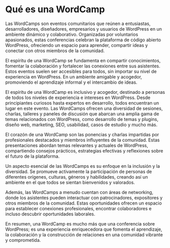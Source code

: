 # Qué es una WordCamp

Las WordCamps son eventos comunitarios que reúnen a entusiastas, desarrolladores, diseñadores, empresarios y usuarios de WordPress en un ambiente dinámico y colaborativo. Organizadas por voluntarios apasionados, estas conferencias celebran la plataforma de código abierto WordPress, ofreciendo un espacio para aprender, compartir ideas y conectar con otros miembros de la comunidad.

El espíritu de una WordCamp se fundamenta en compartir conocimientos, fomentar la colaboración y fortalecer las conexiones entre sus asistentes. Estos eventos suelen ser accesibles para todos, sin importar su nivel de experiencia en WordPress. En un ambiente amigable y acogedor, promoviendo el aprendizaje informal y el intercambio de ideas.

El espíritu de una WordCamp es inclusivo y acogedor, destinado a personas de todos los niveles de experiencia e intereses en WordPress. Desde principiantes curiosos hasta expertos en desarrollo, todos encuentran un lugar en este evento. Las WordCamps ofrecen una diversidad de sesiones, charlas, talleres y paneles de discusión que abarcan una amplia gama de temas relacionados con WordPress, como desarrollo de temas y plugins, diseño web, marketing, SEO, usabilidad, casos de estudio y mucho más.

El corazón de una WordCamp son las ponencias y charlas impartidas por profesionales destacados y miembros influyentes de la comunidad. Estas presentaciones abordan temas relevantes y actuales de WordPress, compartiendo consejos prácticos, estrategias efectivas y reflexiones sobre el futuro de la plataforma.

Un aspecto esencial de las WordCamps es su enfoque en la inclusión y la diversidad. Se promueve activamente la participación de personas de diferentes orígenes, culturas, géneros y habilidades, creando así un ambiente en el que todos se sientan bienvenidos y valorados.

Además, las WordCamps a menudo cuentan con áreas de networking, donde los asistentes pueden interactuar con patrocinadores, expositores y otros miembros de la comunidad. Estas oportunidades ofrecen un espacio para establecer conexiones profesionales, encontrar colaboradores e incluso descubrir oportunidades laborales.

En resumen, una WordCamp es mucho más que una conferencia sobre WordPress; es una experiencia enriquecedora que fomenta el aprendizaje, la colaboración y la construcción de relaciones en una comunidad vibrante y comprometida.